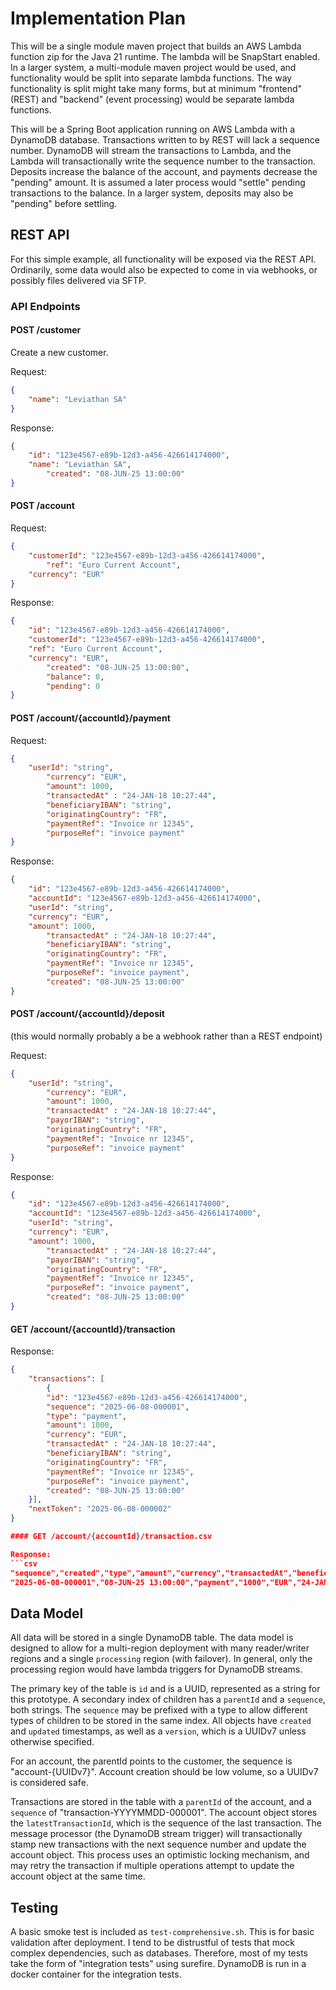 # Implementation Plan

This will be a single module maven project that builds an AWS Lambda function zip for the Java 21 runtime. The lambda will be SnapStart enabled. In a larger 
system, a multi-module maven project would be used, and functionality would be split into separate lambda functions. The way functionality is split might take 
many forms, but at minimum "frontend" (REST) and "backend" (event processing) would be separate lambda functions.

This will be a Spring Boot application running on AWS Lambda with a DynamoDB database. Transactions written to by REST will lack a sequence number. DynamoDB
will stream the transactions to Lambda, and the Lambda will transactionally write the sequence number to the transaction. Deposits increase the balance of 
the account, and payments decrease the "pending" amount. It is assumed a later process would "settle" pending transactions to the balance. In a larger system,
deposits may also be "pending" before settling.

## REST API

For this simple example, all functionality will be exposed via the REST API. Ordinarily, some data would also be expected to come in via webhooks, or possibly 
files delivered via SFTP.

### API Endpoints

#### POST /customer

Create a new customer.

Request:
```json
{
    "name": "Leviathan SA"
}
```

Response:
```json
{
    "id": "123e4567-e89b-12d3-a456-426614174000",
    "name": "Leviathan SA",
		"created": "08-JUN-25 13:00:00"
}
```


#### POST /account

Request:
```json
{
    "customerId": "123e4567-e89b-12d3-a456-426614174000",
		"ref": "Euro Current Account",
    "currency": "EUR"
}
```

Response:
```json
{
    "id": "123e4567-e89b-12d3-a456-426614174000",
    "customerId": "123e4567-e89b-12d3-a456-426614174000",
    "ref": "Euro Current Account",
    "currency": "EUR",
		"created": "08-JUN-25 13:00:00",
		"balance": 0,
		"pending": 0
}
```

#### POST /account/{accountId}/payment

Request:
```json
{
    "userId": "string",
		"currency": "EUR",
		"amount": 1000,
		"transactedAt" : "24-JAN-18 10:27:44", 
		"beneficiaryIBAN": "string",
		"originatingCountry": "FR",
		"paymentRef": "Invoice nr 12345",
		"purposeRef": "invoice payment"
}
```

Response:
```json
{
    "id": "123e4567-e89b-12d3-a456-426614174000",
    "accountId": "123e4567-e89b-12d3-a456-426614174000",
    "userId": "string",
    "currency": "EUR",
    "amount": 1000,
		"transactedAt" : "24-JAN-18 10:27:44", 
		"beneficiaryIBAN": "string",
		"originatingCountry": "FR",
		"paymentRef": "Invoice nr 12345",
		"purposeRef": "invoice payment",
		"created": "08-JUN-25 13:00:00"
}
```

#### POST /account/{accountId}/deposit
(this would normally probably a be a webhook rather than a REST endpoint)

Request:
```json
{
    "userId": "string",
		"currency": "EUR",
		"amount": 1000,
		"transactedAt" : "24-JAN-18 10:27:44", 
		"payorIBAN": "string",
		"originatingCountry": "FR",
		"paymentRef": "Invoice nr 12345",
		"purposeRef": "invoice payment"
}
```

Response:
```json
{
    "id": "123e4567-e89b-12d3-a456-426614174000",
    "accountId": "123e4567-e89b-12d3-a456-426614174000",
    "userId": "string",
    "currency": "EUR",
    "amount": 1000,
		"transactedAt" : "24-JAN-18 10:27:44", 
		"payorIBAN": "string",
		"originatingCountry": "FR",
		"paymentRef": "Invoice nr 12345",
		"purposeRef": "invoice payment",
		"created": "08-JUN-25 13:00:00"
}
```

#### GET /account/{accountId}/transaction

Response:
```json
{
	"transactions": [
		{
		"id": "123e4567-e89b-12d3-a456-426614174000",
		"sequence": "2025-06-08-000001",
		"type": "payment",
		"amount": 1000,
		"currency": "EUR",
		"transactedAt" : "24-JAN-18 10:27:44", 
		"beneficiaryIBAN": "string",
		"originatingCountry": "FR",
		"paymentRef": "Invoice nr 12345",
		"purposeRef": "invoice payment",
		"created": "08-JUN-25 13:00:00"
	}],
	"nextToken": "2025-06-08-000002"
}

#### GET /account/{accountId}/transaction.csv

Response:
```csv
"sequence","created","type","amount","currency","transactedAt","beneficiaryIBAN","originatingCountry","paymentRef","purposeRef"
"2025-06-08-000001","08-JUN-25 13:00:00","payment","1000","EUR","24-JAN-18 10:27:44","string","FR","Invoice nr 12345","invoice payment"
```

## Data Model

All data will be stored in a single DynamoDB table. The data model is designed to allow for a multi-region deployment
with many reader/writer regions and a single `processing` region (with failover). In general, only the processing
region would have lambda triggers for DynamoDB streams.

The primary key of the table is `id` and is a UUID, represented as a string for this prototype. A secondary index of
children has a `parentId` and a `sequence`, both strings. The `sequence` may be prefixed with a type to allow different
types of children to be stored in the same index. All objects have `created` and `updated` timestamps, as well as a `version`,
which is a UUIDv7 unless otherwise specified.

For an account, the parentId points to the customer, the sequence is "account-{UUIDv7}". Account creation should be
low volume, so a UUIDv7 is considered safe.

Transactions are stored in the table with a `parentId` of the account, and a `sequence` of "transaction-YYYYMMDD-000001". 
The account object stores the `latestTransactionId`, which is the sequence of the last transaction. The message processor
(the DynamoDB stream trigger) will transactionally stamp new transactions with the next sequence number and update the
account object. This process uses an optimistic locking mechanism, and may retry the transaction if multiple operations
attempt to update the account object at the same time.

## Testing

A basic smoke test is included as `test-comprehensive.sh`. This is for basic validation after deployment. I tend to be distrustful of tests that mock complex
dependencies, such as databases. Therefore, most of my tests take the form of "integration tests" using surefire. DynamoDB is run in a docker container
for the integration tests.
